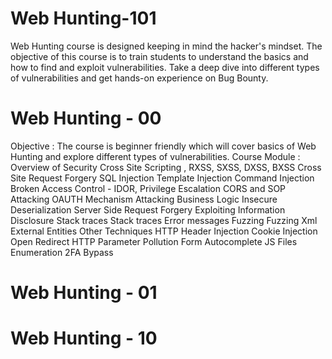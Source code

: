 # Web Hunting-101
Web Hunting course is designed keeping in mind the hacker's mindset. The objective of this course is to train students to understand the basics and how to find and exploit vulnerabilities. Take a deep dive into different types of vulnerabilities and get hands-on experience on Bug Bounty.


# Web Hunting - 00 
Objective : The course is beginner friendly which will cover basics of Web Hunting and explore different types of vulnerabilities.
Course Module : 
Overview of Security
Cross Site Scripting , RXSS, SXSS, DXSS, BXSS Cross Site Request Forgery
SQL Injection
Template Injection
Command Injection
Broken Access Control - IDOR, Privilege Escalation
CORS and SOP
Attacking OAUTH Mechanism
Attacking Business Logic
Insecure Deserialization
Server Side Request Forgery
Exploiting Information Disclosure Stack traces
  Stack traces
  Error messages Fuzzing
  Fuzzing
  Xml External Entities
Other Techniques
  HTTP Header Injection Cookie Injection
  Open Redirect
  HTTP Parameter Pollution Form Autocomplete
  JS Files Enumeration
  2FA Bypass
  
# Web Hunting - 01

# Web Hunting - 10
